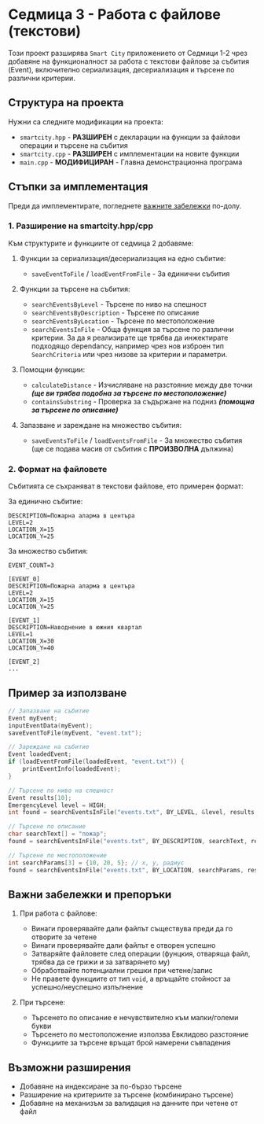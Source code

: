 # Седмица 3 - Работа с файлове (текстови)

Този проект разширява `Smart City` приложението от Седмици 1-2 чрез добавяне на функционалност за работа с текстови файлове за събития (Event), включително сериализация, десериализация и търсене по различни критерии.

## Структура на проекта

Нужни са следните модификации на проекта:
- `smartcity.hpp` - **РАЗШИРЕН** с декларации на функции за файлови операции и търсене на събития
- `smartcity.cpp` - **РАЗШИРЕН** с имплементации на новите функции
- `main.cpp` - **МОДИФИЦИРАН** - Главна демонстрационна програма

## Стъпки за имплементация

Преди да имплементирате, погледнете [важните забележки](#важни-забележки) по-долу.

### 1. Разширение на smartcity.hpp/cpp

Към структурите и функциите от седмица 2 добавяме:

1. Функции за сериализация/десериализация на едно събитие:
   - `saveEventToFile` / `loadEventFromFile` - За единични събития

2. Функции за търсене на събития:
   - `searchEventsByLevel` - Търсене по ниво на спешност
   - `searchEventsByDescription` - Търсене по описание
   - `searchEventsByLocation` - Търсене по местоположение
   - `searchEventsInFile` - Обща функция за търсене по различни критерии. За да я реализирате ще трябва да инжектирате подходящо dependancy, например чрез нов изброен тип `SearchCriteria` или чрез низове за критерии и параметри.

3. Помощни функции:
   - `calculateDistance` - Изчисляване на разстояние между две точки ***(ще ви трябва подобна за търсене по местоположение)***
   - `containsSubstring` - Проверка за съдържане на подниз ***(помощна за търсене по описание)***

4. Запазване и зареждане на множество събития:
   - `saveEventsToFile` / `loadEventsFromFile` - За множество събития (ще се подава масив от събития с **ПРОИЗВОЛНА** дължина)

### 2. Формат на файловете

Събитията се съхраняват в текстови файлове, ето примерен формат:

За единично събитие:
```
DESCRIPTION=Пожарна аларма в центъра
LEVEL=2
LOCATION_X=15
LOCATION_Y=25
```

За множество събития:
```
EVENT_COUNT=3

[EVENT_0]
DESCRIPTION=Пожарна аларма в центъра
LEVEL=2
LOCATION_X=15
LOCATION_Y=25

[EVENT_1]
DESCRIPTION=Наводнение в южния квартал
LEVEL=1
LOCATION_X=30
LOCATION_Y=40

[EVENT_2]
...
```

## Пример за използване

```cpp
// Запазване на събитие
Event myEvent;
inputEventData(myEvent);
saveEventToFile(myEvent, "event.txt");

// Зареждане на събитие
Event loadedEvent;
if (loadEventFromFile(loadedEvent, "event.txt")) {
    printEventInfo(loadedEvent);
}

// Търсене по ниво на спешност
Event results[10];
EmergencyLevel level = HIGH;
int found = searchEventsInFile("events.txt", BY_LEVEL, &level, results, 10);

// Търсене по описание
char searchText[] = "пожар";
found = searchEventsInFile("events.txt", BY_DESCRIPTION, searchText, results, 10);

// Търсене по местоположение
int searchParams[3] = {10, 20, 5}; // x, y, радиус
found = searchEventsInFile("events.txt", BY_LOCATION, searchParams, results, 10);
```

## Важни забележки и препоръки

1. При работа с файлове:
   - Винаги проверявайте дали файлът съществува преди да го отворите за четене
   - Винаги проверявайте дали файлът е отворен успешно
   - Затваряйте файловете след операции (фунцкия, отваряща файл, трябва да се грижи и за затварянето му)
   - Обработвайте потенциални грешки при четене/запис
   - Не правете функциите от тип `void`, а връщайте стойност за успешно/неуспешно изпълнение

2. При търсене:
   - Търсенето по описание е нечувствително към малки/големи букви
   - Търсенето по местоположение използва Евклидово разстояние
   - Функциите за търсене връщат брой намерени съвпадения

## Възможни разширения

- Добавяне на индексиране за по-бързо търсене
- Разширение на критериите за търсене (комбинирано търсене)
- Добавяне на механизъм за валидация на данните при четене от файл